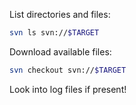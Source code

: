 List directories and files:
```bash - kali
svn ls svn://$TARGET
```

Download available files:
```bash - kali
svn checkout svn://$TARGET
```

Look into log files if present!


